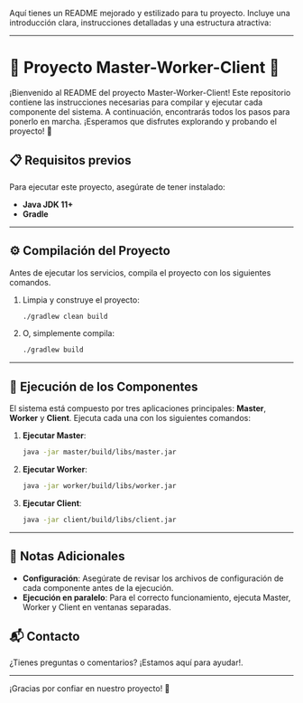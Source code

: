 Aquí tienes un README mejorado y estilizado para tu proyecto. Incluye una introducción clara, instrucciones detalladas y una estructura atractiva:

---

# 🌟 Proyecto Master-Worker-Client 🌟

¡Bienvenido al README del proyecto Master-Worker-Client! Este repositorio contiene las instrucciones necesarias para compilar y ejecutar cada componente del sistema. A continuación, encontrarás todos los pasos para ponerlo en marcha. ¡Esperamos que disfrutes explorando y probando el proyecto! 🚀

## 📋 Requisitos previos

Para ejecutar este proyecto, asegúrate de tener instalado:
- **Java JDK 11+** 
- **Gradle**

---

## ⚙️ Compilación del Proyecto

Antes de ejecutar los servicios, compila el proyecto con los siguientes comandos.

1. Limpia y construye el proyecto:
   ```bash
   ./gradlew clean build
   ```

2. O, simplemente compila:
   ```bash
   ./gradlew build
   ```

---

## 🚀 Ejecución de los Componentes

El sistema está compuesto por tres aplicaciones principales: **Master**, **Worker** y **Client**. Ejecuta cada una con los siguientes comandos:

1. **Ejecutar Master**:
   ```bash
   java -jar master/build/libs/master.jar
   ```

2. **Ejecutar Worker**:
   ```bash
   java -jar worker/build/libs/worker.jar
   ```

3. **Ejecutar Client**:
   ```bash
   java -jar client/build/libs/client.jar
   ```

---

## 📝 Notas Adicionales

- **Configuración**: Asegúrate de revisar los archivos de configuración de cada componente antes de la ejecución.
- **Ejecución en paralelo**: Para el correcto funcionamiento, ejecuta Master, Worker y Client en ventanas separadas.

## 📬 Contacto

¿Tienes preguntas o comentarios? ¡Estamos aquí para ayudar!.

---

¡Gracias por confiar en nuestro proyecto! 🧩
